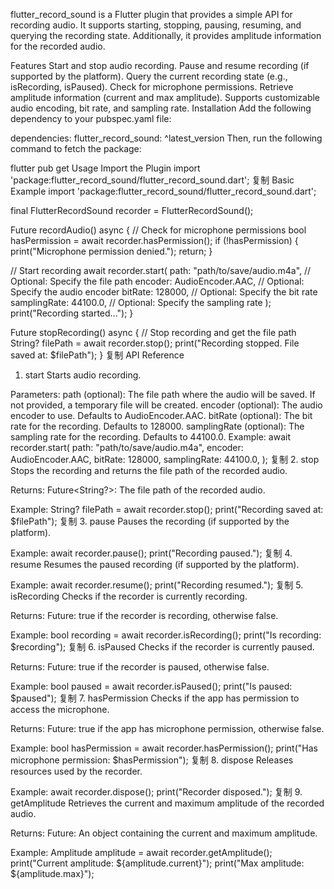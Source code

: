 flutter_record_sound is a Flutter plugin that provides a simple API for recording audio. It supports starting, stopping, pausing, resuming, and querying the recording state. Additionally, it provides amplitude information for the recorded audio.

Features
Start and stop audio recording.
Pause and resume recording (if supported by the platform).
Query the current recording state (e.g., isRecording, isPaused).
Check for microphone permissions.
Retrieve amplitude information (current and max amplitude).
Supports customizable audio encoding, bit rate, and sampling rate.
Installation
Add the following dependency to your pubspec.yaml file:

dependencies:
flutter_record_sound: ^latest_version
Then, run the following command to fetch the package:

flutter pub get
Usage
Import the Plugin
import 'package:flutter_record_sound/flutter_record_sound.dart';
复制
Basic Example
import 'package:flutter_record_sound/flutter_record_sound.dart';

final FlutterRecordSound recorder = FlutterRecordSound();

Future<void> recordAudio() async {
// Check for microphone permissions
bool hasPermission = await recorder.hasPermission();
if (!hasPermission) {
print("Microphone permission denied.");
return;
}

// Start recording
await recorder.start(
path: "path/to/save/audio.m4a", // Optional: Specify the file path
encoder: AudioEncoder.AAC,     // Optional: Specify the audio encoder
bitRate: 128000,               // Optional: Specify the bit rate
samplingRate: 44100.0,         // Optional: Specify the sampling rate
);
print("Recording started...");
}

Future<void> stopRecording() async {
// Stop recording and get the file path
String? filePath = await recorder.stop();
print("Recording stopped. File saved at: $filePath");
}
复制
API Reference
1. start
   Starts audio recording.

Parameters:
path (optional): The file path where the audio will be saved. If not provided, a temporary file will be created.
encoder (optional): The audio encoder to use. Defaults to AudioEncoder.AAC.
bitRate (optional): The bit rate for the recording. Defaults to 128000.
samplingRate (optional): The sampling rate for the recording. Defaults to 44100.0.
Example:
await recorder.start(
path: "path/to/save/audio.m4a",
encoder: AudioEncoder.AAC,
bitRate: 128000,
samplingRate: 44100.0,
);
复制
2. stop
   Stops the recording and returns the file path of the recorded audio.

Returns:
Future<String?>: The file path of the recorded audio.

Example:
String? filePath = await recorder.stop();
print("Recording saved at: $filePath");
复制
3. pause
   Pauses the recording (if supported by the platform).

Example:
await recorder.pause();
print("Recording paused.");
复制
4. resume
   Resumes the paused recording (if supported by the platform).

Example:
await recorder.resume();
print("Recording resumed.");
复制
5. isRecording
   Checks if the recorder is currently recording.

Returns:
Future<bool>: true if the recorder is recording, otherwise false.

Example:
bool recording = await recorder.isRecording();
print("Is recording: $recording");
复制
6. isPaused
   Checks if the recorder is currently paused.

Returns:
Future<bool>: true if the recorder is paused, otherwise false.

Example:
bool paused = await recorder.isPaused();
print("Is paused: $paused");
复制
7. hasPermission
   Checks if the app has permission to access the microphone.

Returns:
Future<bool>: true if the app has microphone permission, otherwise false.

Example:
bool hasPermission = await recorder.hasPermission();
print("Has microphone permission: $hasPermission");
复制
8. dispose
   Releases resources used by the recorder.

Example:
await recorder.dispose();
print("Recorder disposed.");
复制
9. getAmplitude
   Retrieves the current and maximum amplitude of the recorded audio.

Returns:
Future<Amplitude>: An object containing the current and maximum amplitude.

Example:
Amplitude amplitude = await recorder.getAmplitude();
print("Current amplitude: ${amplitude.current}");
print("Max amplitude: ${amplitude.max}");
